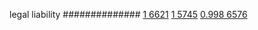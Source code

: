 


legal liability
##############
[1 6621](https://www.phylliida.dev/modelwelfare/qwenbailconversationsWithJournals/#ZjAsZjAuMcUFLsYMLjDLCS4yywvPDSRjLGMhzBEhNw==)
[1 5745](https://www.phylliida.dev/modelwelfare/qwenbailconversationsWithJournals/#ZjAsZjAuxgUuMccHLjLJCc0LySjGDSRjLGMhzBEhNg==)
[0.998 6576](https://www.phylliida.dev/modelwelfare/qwenbailconversationsWithJournals/#ZjAsZjAuxgXJB8sJLjHNDC40zg4kYyxjIc0SITA=)
